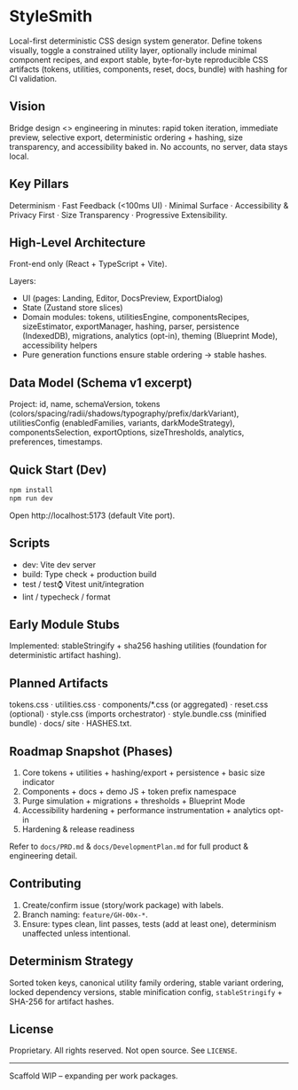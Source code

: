 # StyleSmith

Local-first deterministic CSS design system generator. Define tokens visually, toggle a constrained utility layer, optionally include minimal component recipes, and export stable, byte-for-byte reproducible CSS artifacts (tokens, utilities, components, reset, docs, bundle) with hashing for CI validation.

## Vision
Bridge design <> engineering in minutes: rapid token iteration, immediate preview, selective export, deterministic ordering + hashing, size transparency, and accessibility baked in. No accounts, no server, data stays local.

## Key Pillars
Determinism · Fast Feedback (<100ms UI) · Minimal Surface · Accessibility & Privacy First · Size Transparency · Progressive Extensibility.

## High-Level Architecture
Front-end only (React + TypeScript + Vite).

Layers:
- UI (pages: Landing, Editor, DocsPreview, ExportDialog)
- State (Zustand store slices)
- Domain modules: tokens, utilitiesEngine, componentsRecipes, sizeEstimator, exportManager, hashing, parser, persistence (IndexedDB), migrations, analytics (opt-in), theming (Blueprint Mode), accessibility helpers
- Pure generation functions ensure stable ordering → stable hashes.

## Data Model (Schema v1 excerpt)
Project: id, name, schemaVersion, tokens (colors/spacing/radii/shadows/typography/prefix/darkVariant), utilitiesConfig (enabledFamilies, variants, darkModeStrategy), componentsSelection, exportOptions, sizeThresholds, analytics, preferences, timestamps.

## Quick Start (Dev)
```bash
npm install
npm run dev
```
Open http://localhost:5173 (default Vite port).

## Scripts
- dev: Vite dev server
- build: Type check + production build
- test / test:watch: Vitest unit/integration
- lint / typecheck / format

## Early Module Stubs
Implemented: stableStringify + sha256 hashing utilities (foundation for deterministic artifact hashing).

## Planned Artifacts
tokens.css · utilities.css · components/*.css (or aggregated) · reset.css (optional) · style.css (imports orchestrator) · style.bundle.css (minified bundle) · docs/ site · HASHES.txt.

## Roadmap Snapshot (Phases)
1. Core tokens + utilities + hashing/export + persistence + basic size indicator
2. Components + docs + demo JS + token prefix namespace
3. Purge simulation + migrations + thresholds + Blueprint Mode
4. Accessibility hardening + performance instrumentation + analytics opt-in
5. Hardening & release readiness

Refer to `docs/PRD.md` & `docs/DevelopmentPlan.md` for full product & engineering detail.

## Contributing
1. Create/confirm issue (story/work package) with labels.
2. Branch naming: `feature/GH-00x-*`.
3. Ensure: types clean, lint passes, tests (add at least one), determinism unaffected unless intentional.

## Determinism Strategy
Sorted token keys, canonical utility family ordering, stable variant ordering, locked dependency versions, stable minification config, `stableStringify` + SHA-256 for artifact hashes.

## License
Proprietary. All rights reserved. Not open source. See `LICENSE`.

---
Scaffold WIP – expanding per work packages.
